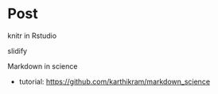 

# Post #


knitr in Rstudio

slidify

Markdown in science

- tutorial: https://github.com/karthikram/markdown_science


